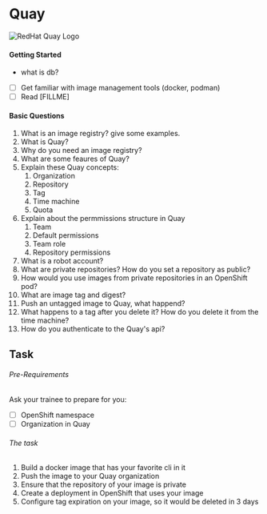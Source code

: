 # Quay

![RedHat Quay Logo](../_images_/redhat-quay.png)

#### Getting Started
- what is db?
- [ ] Get familiar with image management tools (docker, podman)
- [ ] Read [FILLME] 

#### Basic Questions

1. What is an image registry? give some examples.
2. What is Quay?
3. Why do you need an image registry?
4. What are some feaures of Quay?
5. Explain these Quay concepts:
     1. Organization
     2. Repository
     3. Tag
      4. Time machine
     5. Quota
6. Explain about the permmissions structure in Quay
      1. Team
     2. Default permissions
     3. Team role
     4. Repository permissions
7. What is a robot account?
8. What are private repositories? How do you set a repository as public?
9. How would you use images from private repositories in an OpenShift pod?
10. What are image tag and digest?
11. Push an untagged image to Quay, what happend?
12. What happens to a tag after you delete it? How do you delete it from the time machine?
13. How do you authenticate to the Quay's api?


## Task

###### Pre-Requirements
Ask your trainee to prepare for you:  
- [ ] OpenShift namespace
- [ ] Organization in Quay

###### The task
1. Build a docker image that has your favorite cli in it 
2. Push the image to your Quay organization 
3. Ensure that the repository of your image is private
4. Create a deployment in OpenShift that uses your image 
5. Configure tag expiration on your image, so it would be deleted in 3 days
 
